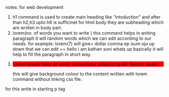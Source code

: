 notes: for web development 
1) h1 command is used to create main heading like "intoduction"
and after than h2,h3 upto h6 is sufficinet for html body they are subheading which are wriiten in body part.
2) lorem(no. of words you want to write ) this command helps in writing paragraph it will random words which we can edit according to our needs. for example:
   lorem(7) will give=  dollar comma ep isum oju up down
   that we can edit ==  hello i am kathan soni whats up
basically it will help to fill the paragraph in short way.
3) <p style="background-color: red;">Lorem ipsum dolor sit amet, consectetur adipisicing elit. Rerum, quam.</p> this will give background colour to the content written with lorem command without linking css file.
for this write in starting p tag 

